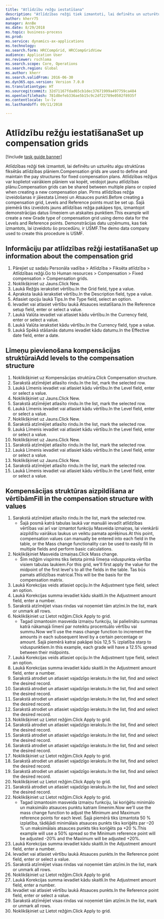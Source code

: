 ```yaml
--- 
title: "Atlīdzību režģu iestatīšana"
description: "Atlīdzības režģi tiek izmantoti, lai definētu un uzturētu algu struktūras fiksētās atlīdzības plāniem."
author: kherr75
manager: AnnBe
ms.date: 8/29/2018
ms.topic: business-process
ms.prod: 
ms.service: dynamics-ax-applications
ms.technology: 
ms.search.form: HRCCompGrid, HRCCompGridView
audience: Application User
ms.reviewer: rschloma
ms.search.scope: Core, Operations
ms.search.region: Global
ms.author: kherr
ms.search.validFrom: 2016-06-30
ms.dyn365.ops.version: Version 7.0.0
ms.translationtype: HT
ms.sourcegitcommit: 32d71167fdad65cb1dec37671999a497759ca484
ms.openlocfilehash: 781d8efeb336ae5b15c9c2df22789e0502f8935f
ms.contentlocale: lv-lv
ms.lasthandoff: 09/11/2018

---
```

# <a name="set-up-compensation-grids"></a><span data-ttu-id="aa8bd-103">Atlīdzību režģu iestatīšana</span><span class="sxs-lookup"><span data-stu-id="aa8bd-103">Set up compensation grids</span></span>

[!include [task guide banner](../../includes/task-guide-banner.md)]

<span data-ttu-id="aa8bd-104">Atlīdzības režģi tiek izmantoti, lai definētu un uzturētu algu struktūras fiksētās atlīdzības plāniem.</span><span class="sxs-lookup"><span data-stu-id="aa8bd-104">Compensation grids are used to define and maintain the pay structures for fixed compensation plans.</span></span> <span data-ttu-id="aa8bd-105">Atlīdzības režģus var koplietot vairākiem plāniem vai kopēt, veidojot jaunu atlīdzības plānu.</span><span class="sxs-lookup"><span data-stu-id="aa8bd-105">Compensation grids can be shared between multiple plans or copied when creating a new compensation plan.</span></span>  <span data-ttu-id="aa8bd-106">Pirms atlīdzības režģa izveidošanas ir jāiestata Līmeņi un Atsauces punkti.</span><span class="sxs-lookup"><span data-stu-id="aa8bd-106">Before creating a compensation grid, Levels and Reference points must be set up.</span></span> <span data-ttu-id="aa8bd-107">Šajā piemērā tiks izveidots jauns atlīdzības režģa pakāpes tips, izmantojot demonstrācijas datus līmeņiem un atskaites punktiem.</span><span class="sxs-lookup"><span data-stu-id="aa8bd-107">This example will create a new Grade type of compensation grid using demo data for the Levels and Reference points.</span></span> <span data-ttu-id="aa8bd-108">Demonstrācijas datu uzņēmums, kas tiek izmantots, lai izveidotu šo procedūru, ir USMF.</span><span class="sxs-lookup"><span data-stu-id="aa8bd-108">The demo data company used to create this procedure is USMF.</span></span>


## <a name="set-up-information-about-the-compensation-grid"></a><span data-ttu-id="aa8bd-109">Informāciju par atlīdzības režģi iestatīšana</span><span class="sxs-lookup"><span data-stu-id="aa8bd-109">Set up information about the compensation grid</span></span>
1. <span data-ttu-id="aa8bd-110">Pārejiet uz sadaļu Personāla vadība > Atlīdzība > Fiksēta atlīdzība > Atlīdzības režģi.</span><span class="sxs-lookup"><span data-stu-id="aa8bd-110">Go to Human resources > Compensation > Fixed compensation > Compensation grids.</span></span>
2. <span data-ttu-id="aa8bd-111">Noklikšķiniet uz Jauns.</span><span class="sxs-lookup"><span data-stu-id="aa8bd-111">Click New.</span></span>
3. <span data-ttu-id="aa8bd-112">Laukā Režģis ierakstiet vērtību.</span><span class="sxs-lookup"><span data-stu-id="aa8bd-112">In the Grid field, type a value.</span></span>
4. <span data-ttu-id="aa8bd-113">Apraksta laukā ierakstiet vērtību.</span><span class="sxs-lookup"><span data-stu-id="aa8bd-113">In the Description field, type a value.</span></span>
5. <span data-ttu-id="aa8bd-114">Atlasiet opciju laukā Tips.</span><span class="sxs-lookup"><span data-stu-id="aa8bd-114">In the Type field, select an option.</span></span>
6. <span data-ttu-id="aa8bd-115">Ievadiet vai atlasiet vērtību laukā Atsauces iestatīšana.</span><span class="sxs-lookup"><span data-stu-id="aa8bd-115">In the Reference setup field, enter or select a value.</span></span>
7. <span data-ttu-id="aa8bd-116">Laukā Valūta ievadiet vai atlasiet kādu vērtību.</span><span class="sxs-lookup"><span data-stu-id="aa8bd-116">In the Currency field, enter or select a value.</span></span>
8. <span data-ttu-id="aa8bd-117">Laukā Valūta ierakstiet kādu vērtību.</span><span class="sxs-lookup"><span data-stu-id="aa8bd-117">In the Currency field, type a value.</span></span>
9. <span data-ttu-id="aa8bd-118">Laukā Spēkā stāšanās datums ievadiet kādu datumu.</span><span class="sxs-lookup"><span data-stu-id="aa8bd-118">In the Effective date field, enter a date.</span></span>

## <a name="add-levels-to-the-compensation-structure"></a><span data-ttu-id="aa8bd-119">Līmeņu pievienošana kompensācijas struktūrai</span><span class="sxs-lookup"><span data-stu-id="aa8bd-119">Add levels to the compensation structure</span></span>
1. <span data-ttu-id="aa8bd-120">Noklikšķiniet uz Kompensācijas struktūra.</span><span class="sxs-lookup"><span data-stu-id="aa8bd-120">Click Compensation structure.</span></span>
2. <span data-ttu-id="aa8bd-121">Sarakstā atzīmējiet atlasīto rindu.</span><span class="sxs-lookup"><span data-stu-id="aa8bd-121">In the list, mark the selected row.</span></span>
3. <span data-ttu-id="aa8bd-122">Laukā Līmenis ievadiet vai atlasiet kādu vērtību.</span><span class="sxs-lookup"><span data-stu-id="aa8bd-122">In the Level field, enter or select a value.</span></span>
4. <span data-ttu-id="aa8bd-123">Noklikšķiniet uz Jauns.</span><span class="sxs-lookup"><span data-stu-id="aa8bd-123">Click New.</span></span>
5. <span data-ttu-id="aa8bd-124">Sarakstā atzīmējiet atlasīto rindu.</span><span class="sxs-lookup"><span data-stu-id="aa8bd-124">In the list, mark the selected row.</span></span>
6. <span data-ttu-id="aa8bd-125">Laukā Līmenis ievadiet vai atlasiet kādu vērtību.</span><span class="sxs-lookup"><span data-stu-id="aa8bd-125">In the Level field, enter or select a value.</span></span>
7. <span data-ttu-id="aa8bd-126">Noklikšķiniet uz Jauns.</span><span class="sxs-lookup"><span data-stu-id="aa8bd-126">Click New.</span></span>
8. <span data-ttu-id="aa8bd-127">Sarakstā atzīmējiet atlasīto rindu.</span><span class="sxs-lookup"><span data-stu-id="aa8bd-127">In the list, mark the selected row.</span></span>
9. <span data-ttu-id="aa8bd-128">Laukā Līmenis ievadiet vai atlasiet kādu vērtību.</span><span class="sxs-lookup"><span data-stu-id="aa8bd-128">In the Level field, enter or select a value.</span></span>
10. <span data-ttu-id="aa8bd-129">Noklikšķiniet uz Jauns.</span><span class="sxs-lookup"><span data-stu-id="aa8bd-129">Click New.</span></span>
11. <span data-ttu-id="aa8bd-130">Sarakstā atzīmējiet atlasīto rindu.</span><span class="sxs-lookup"><span data-stu-id="aa8bd-130">In the list, mark the selected row.</span></span>
12. <span data-ttu-id="aa8bd-131">Laukā Līmenis ievadiet vai atlasiet kādu vērtību.</span><span class="sxs-lookup"><span data-stu-id="aa8bd-131">In the Level field, enter or select a value.</span></span>
13. <span data-ttu-id="aa8bd-132">Noklikšķiniet uz Jauns.</span><span class="sxs-lookup"><span data-stu-id="aa8bd-132">Click New.</span></span>
14. <span data-ttu-id="aa8bd-133">Sarakstā atzīmējiet atlasīto rindu.</span><span class="sxs-lookup"><span data-stu-id="aa8bd-133">In the list, mark the selected row.</span></span>
15. <span data-ttu-id="aa8bd-134">Laukā Līmenis ievadiet vai atlasiet kādu vērtību.</span><span class="sxs-lookup"><span data-stu-id="aa8bd-134">In the Level field, enter or select a value.</span></span>

## <a name="fill-in-the-compensation-structure-with-values"></a><span data-ttu-id="aa8bd-135">Kompensācijas struktūras aizpildīšana ar vērtībām</span><span class="sxs-lookup"><span data-stu-id="aa8bd-135">Fill in the compensation structure with values</span></span>
1. <span data-ttu-id="aa8bd-136">Sarakstā atzīmējiet atlasīto rindu.</span><span class="sxs-lookup"><span data-stu-id="aa8bd-136">In the list, mark the selected row.</span></span>
    * <span data-ttu-id="aa8bd-137">Šajā posmā katrā tabulas laukā var manuāli ievadīt atlīdzības vērtības vai arī var izmantot funkciju Masveida izmaiņas, lai vienkārši aizpildītu vairākus laukus un veiktu pamata aprēķinus.</span><span class="sxs-lookup"><span data-stu-id="aa8bd-137">At this point, compensation values can manually be entered into each field in the table, or the Mass change functionality can be used to easily fill in multiple fields and perform basic calculations.</span></span>  
2. <span data-ttu-id="aa8bd-138">Noklikšķiniet Masveida izmaiņas.</span><span class="sxs-lookup"><span data-stu-id="aa8bd-138">Click Mass change.</span></span>
    * <span data-ttu-id="aa8bd-139">Šim režģim vispirms tiks lietota pirmā līmeņa viduspunkta vērtība visiem tabulas laukiem.</span><span class="sxs-lookup"><span data-stu-id="aa8bd-139">For this grid, we'll first apply the value for the midpoint of the first level's to all the fields in the table.</span></span> <span data-ttu-id="aa8bd-140">Tas būs pamats atlīdzības matricai.</span><span class="sxs-lookup"><span data-stu-id="aa8bd-140">This will be the basis for the compensation matrix.</span></span>  
3. <span data-ttu-id="aa8bd-141">Laukā Korekcijas veids atlasiet opciju.</span><span class="sxs-lookup"><span data-stu-id="aa8bd-141">In the Adjustment type field, select an option.</span></span>
4. <span data-ttu-id="aa8bd-142">Laukā Korekcijas summa ievadiet kādu skaitli.</span><span class="sxs-lookup"><span data-stu-id="aa8bd-142">In the Adjustment amount field, enter a number.</span></span>
5. <span data-ttu-id="aa8bd-143">Sarakstā atzīmējiet visas rindas vai noņemiet tām atzīmi.</span><span class="sxs-lookup"><span data-stu-id="aa8bd-143">In the list, mark or unmark all rows.</span></span>
6. <span data-ttu-id="aa8bd-144">Noklikšķiniet uz Lietot režģim.</span><span class="sxs-lookup"><span data-stu-id="aa8bd-144">Click Apply to grid.</span></span>
    * <span data-ttu-id="aa8bd-145">Tagad izmantosim masveida izmaiņu funkciju, lai palielinātu summas katrā nākamajā līmenī par noteiktu procentuālo vērtību vai summu.</span><span class="sxs-lookup"><span data-stu-id="aa8bd-145">Now we'll use the mass change function to increment the amounts in each subsequent level by a certain percentage or amount.</span></span> <span data-ttu-id="aa8bd-146">Šajā piemērā katrai pakāpei būs 12,5 % izplatība starp to viduspunktiem.</span><span class="sxs-lookup"><span data-stu-id="aa8bd-146">In this example, each grade will have a 12.5% spread between their midpoints.</span></span>  
7. <span data-ttu-id="aa8bd-147">Laukā Korekcijas veids atlasiet opciju.</span><span class="sxs-lookup"><span data-stu-id="aa8bd-147">In the Adjustment type field, select an option.</span></span>
8. <span data-ttu-id="aa8bd-148">Laukā Korekcijas summa ievadiet kādu skaitli.</span><span class="sxs-lookup"><span data-stu-id="aa8bd-148">In the Adjustment amount field, enter a number.</span></span>
9. <span data-ttu-id="aa8bd-149">Sarakstā atrodiet un atlasiet vajadzīgo ierakstu.</span><span class="sxs-lookup"><span data-stu-id="aa8bd-149">In the list, find and select the desired record.</span></span>
10. <span data-ttu-id="aa8bd-150">Sarakstā atrodiet un atlasiet vajadzīgo ierakstu.</span><span class="sxs-lookup"><span data-stu-id="aa8bd-150">In the list, find and select the desired record.</span></span>
11. <span data-ttu-id="aa8bd-151">Sarakstā atrodiet un atlasiet vajadzīgo ierakstu.</span><span class="sxs-lookup"><span data-stu-id="aa8bd-151">In the list, find and select the desired record.</span></span>
12. <span data-ttu-id="aa8bd-152">Sarakstā atrodiet un atlasiet vajadzīgo ierakstu.</span><span class="sxs-lookup"><span data-stu-id="aa8bd-152">In the list, find and select the desired record.</span></span>
13. <span data-ttu-id="aa8bd-153">Noklikšķiniet uz Lietot režģim.</span><span class="sxs-lookup"><span data-stu-id="aa8bd-153">Click Apply to grid.</span></span>
14. <span data-ttu-id="aa8bd-154">Sarakstā atrodiet un atlasiet vajadzīgo ierakstu.</span><span class="sxs-lookup"><span data-stu-id="aa8bd-154">In the list, find and select the desired record.</span></span>
15. <span data-ttu-id="aa8bd-155">Sarakstā atrodiet un atlasiet vajadzīgo ierakstu.</span><span class="sxs-lookup"><span data-stu-id="aa8bd-155">In the list, find and select the desired record.</span></span>
16. <span data-ttu-id="aa8bd-156">Sarakstā atrodiet un atlasiet vajadzīgo ierakstu.</span><span class="sxs-lookup"><span data-stu-id="aa8bd-156">In the list, find and select the desired record.</span></span>
17. <span data-ttu-id="aa8bd-157">Noklikšķiniet uz Lietot režģim.</span><span class="sxs-lookup"><span data-stu-id="aa8bd-157">Click Apply to grid.</span></span>
18. <span data-ttu-id="aa8bd-158">Sarakstā atrodiet un atlasiet vajadzīgo ierakstu.</span><span class="sxs-lookup"><span data-stu-id="aa8bd-158">In the list, find and select the desired record.</span></span>
19. <span data-ttu-id="aa8bd-159">Sarakstā atrodiet un atlasiet vajadzīgo ierakstu.</span><span class="sxs-lookup"><span data-stu-id="aa8bd-159">In the list, find and select the desired record.</span></span>
20. <span data-ttu-id="aa8bd-160">Noklikšķiniet uz Lietot režģim.</span><span class="sxs-lookup"><span data-stu-id="aa8bd-160">Click Apply to grid.</span></span>
21. <span data-ttu-id="aa8bd-161">Sarakstā atrodiet un atlasiet vajadzīgo ierakstu.</span><span class="sxs-lookup"><span data-stu-id="aa8bd-161">In the list, find and select the desired record.</span></span>
22. <span data-ttu-id="aa8bd-162">Noklikšķiniet uz Lietot režģim.</span><span class="sxs-lookup"><span data-stu-id="aa8bd-162">Click Apply to grid.</span></span>
    * <span data-ttu-id="aa8bd-163">Tagad izmantosim masveida izmaiņu funkciju, lai koriģētu minimālo un maksimālo atsauces punktu katram līmenim.</span><span class="sxs-lookup"><span data-stu-id="aa8bd-163">Now we'll use the mass change function to adjust the Minimum and Maximum reference points for each level.</span></span> <span data-ttu-id="aa8bd-164">Šajā piemērā tiks izmantota 50 % izplatība, tādējādi minimālais atsauces punkts tiks koriģēts par –20 % un maksimālais atsauces punkts tiks koriģēts pa +20 %.</span><span class="sxs-lookup"><span data-stu-id="aa8bd-164">This example will use a 50% spread so the Minimum reference point will be adjusted -20% and the Maximum will be adjusted +20%.</span></span>  
23. <span data-ttu-id="aa8bd-165">Laukā Korekcijas summa ievadiet kādu skaitli.</span><span class="sxs-lookup"><span data-stu-id="aa8bd-165">In the Adjustment amount field, enter a number.</span></span>
24. <span data-ttu-id="aa8bd-166">Ievadiet vai atlasiet vērtību laukā Atsauces punkts.</span><span class="sxs-lookup"><span data-stu-id="aa8bd-166">In the Reference point field, enter or select a value.</span></span>
25. <span data-ttu-id="aa8bd-167">Sarakstā atzīmējiet visas rindas vai noņemiet tām atzīmi.</span><span class="sxs-lookup"><span data-stu-id="aa8bd-167">In the list, mark or unmark all rows.</span></span>
26. <span data-ttu-id="aa8bd-168">Noklikšķiniet uz Lietot režģim.</span><span class="sxs-lookup"><span data-stu-id="aa8bd-168">Click Apply to grid.</span></span>
27. <span data-ttu-id="aa8bd-169">Laukā Korekcijas summa ievadiet kādu skaitli.</span><span class="sxs-lookup"><span data-stu-id="aa8bd-169">In the Adjustment amount field, enter a number.</span></span>
28. <span data-ttu-id="aa8bd-170">Ievadiet vai atlasiet vērtību laukā Atsauces punkts.</span><span class="sxs-lookup"><span data-stu-id="aa8bd-170">In the Reference point field, enter or select a value.</span></span>
29. <span data-ttu-id="aa8bd-171">Sarakstā atzīmējiet visas rindas vai noņemiet tām atzīmi.</span><span class="sxs-lookup"><span data-stu-id="aa8bd-171">In the list, mark or unmark all rows.</span></span>
30. <span data-ttu-id="aa8bd-172">Noklikšķiniet uz Lietot režģim.</span><span class="sxs-lookup"><span data-stu-id="aa8bd-172">Click Apply to grid.</span></span>


